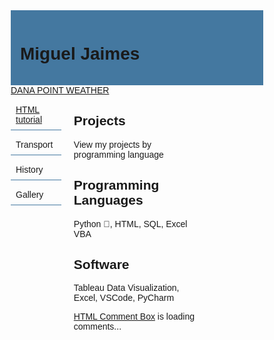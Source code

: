 <html>
<head>
<meta name="viewport" content="width=device-width, initial-scale=1.0">
<style>
* {
  box-sizing: border-box;
}
.menu {
  float: left;
  width: 20%;
}
.menuitem {
  padding: 8px;
  margin-top: 7px;
  border-bottom: 1px solid #4478a0;
}
.main {
  float: left;
  width: 60%;
  padding: 0 20px;
  overflow: hidden;
}
@media only screen and (max-width:800px) {
  /* For tablets: */
  .main {
    width: 80%;
    padding: 0;
  }
  .right {
    width: 100%;
  }
}
@media only screen and (max-width:500px) {
  /* For mobile phones: */
  .menu, .main, .right {
    width: 100%;
  }
}
</style>
</head>
<div style="background-color:#4478a0;padding:15px;">
  <h1>Miguel Jaimes</h1>

</div>

<body style="font-family:Arial;">
    <a class="weatherwidget-io" href="https://forecast7.com/en/33d47n117d70/dana-point/?unit=us" data-label_1="DANA POINT" data-label_2="WEATHER" data-theme="original" >DANA POINT WEATHER</a>
    <script>
    !function(d,s,id){var js,fjs=d.getElementsByTagName(s)[0];if(!d.getElementById(id)){js=d.createElement(s);js.id=id;js.src='https://weatherwidget.io/js/widget.min.js';fjs.parentNode.insertBefore(js,fjs);}}(document,'script','weatherwidget-io-js');
    </script>

<div style="overflow:auto">
  <div class="menu">
    <div class="menuitem"> <a href="https://www.w3schools.com/html/default.asp">HTML tutorial</a> </div>
    <div class="menuitem">Transport</div>
    <div class="menuitem">History</div>
    <div class="menuitem">Gallery</div>
  </div>

  <div class="main">
    <h2>Projects</h2>
    <p>View my projects by programming language</p>  
      <div class="flourish-embed flourish-cards" data-src="visualisation/10812031"><script src="https://public.flourish.studio/resources/embed.js"></script></div>
      <h2>Programming Languages</h2>
      <p>Python &#128013;, HTML, SQL, Excel VBA</p>
      <h2>Software</h2>
      <p>Tableau Data Visualization, Excel, VSCode, PyCharm</p>
      <!-- begin wwww.htmlcommentbox.com -->
 <div id="HCB_comment_box"><a href="http://www.htmlcommentbox.com">HTML Comment Box</a> is loading comments...</div>
 <link rel="stylesheet" type="text/css" href="https://www.htmlcommentbox.com/static/skins/bootstrap/twitter-bootstrap.css?v=0" />
 <script type="text/javascript" id="hcb"> /*<!--*/ if(!window.hcb_user){hcb_user={};} (function(){var s=document.createElement("script"), l=hcb_user.PAGE || (""+window.location).replace(/'/g,"%27"), h="https://www.htmlcommentbox.com";s.setAttribute("type","text/javascript");s.setAttribute("src", h+"/jread?page="+encodeURIComponent(l).replace("+","%2B")+"&mod=%241%24wq1rdBcg%24nlI%2FRs6Kb0IEsnaC3wvpX1"+"&opts=16798&num=10&ts=1659499823558");if (typeof s!="undefined") document.getElementsByTagName("head")[0].appendChild(s);})(); /*-->*/ </script>
<!-- end www.htmlcommentbox.com -->
</div>

